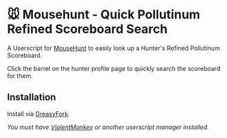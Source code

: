 # 🐭️ Mousehunt - Quick Pollutinum Refined Scoreboard Search

A Userscript for [MouseHunt](https://mousehuntgame.com) to easily look up a Hunter's Refined Pollutinum Scoreboard.

Click the barrel on the hunter profile page to quickly search the scoreboard for them.

## Installation

Install via [GreasyFork](https://greasyfork.org/en/scripts/472456-mousehunt-quick-pollutinum-refined-scoreboard-search).

*You must have [ViolentMonkey](https://violentmonkey.github.io/) or another userscript manager installed.*
